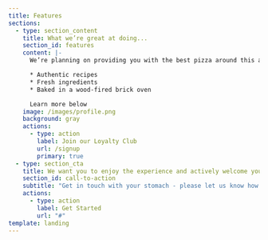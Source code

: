 ```yaml
---
title: Features
sections:
  - type: section_content
    title: What we’re great at doing...
    section_id: features
    content: |-
      We’re planning on providing you with the best pizza around this area...

      * Authentic recipes
      * Fresh ingredients
      * Baked in a wood-fired brick oven

      Learn more below
    image: /images/profile.png
    background: gray
    actions:
      - type: action
        label: Join our Loyalty Club
        url: /signup
        primary: true
  - type: section_cta
    title: We want you to enjoy the experience and actively welcome your feedback
    section_id: call-to-action
    subtitle: "Get in touch with your stomach - please let us know how we’re doing "
    actions:
      - type: action
        label: Get Started
        url: "#"
template: landing
---
```

